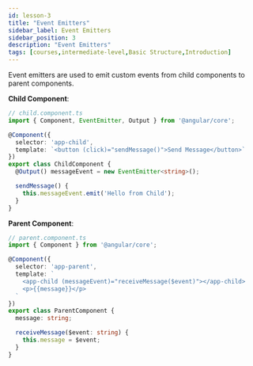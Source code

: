 ```yaml
---
id: lesson-3
title: "Event Emitters"
sidebar_label: Event Emitters
sidebar_position: 3
description: "Event Emitters"
tags: [courses,intermediate-level,Basic Structure,Introduction]
---
```

 
Event emitters are used to emit custom events from child components to parent components.

**Child Component**:
```typescript
// child.component.ts
import { Component, EventEmitter, Output } from '@angular/core';

@Component({
  selector: 'app-child',
  template: `<button (click)="sendMessage()">Send Message</button>`
})
export class ChildComponent {
  @Output() messageEvent = new EventEmitter<string>();

  sendMessage() {
    this.messageEvent.emit('Hello from Child');
  }
}
```

**Parent Component**:
```typescript
// parent.component.ts
import { Component } from '@angular/core';

@Component({
  selector: 'app-parent',
  template: `
    <app-child (messageEvent)="receiveMessage($event)"></app-child>
    <p>{{message}}</p>
  `
})
export class ParentComponent {
  message: string;

  receiveMessage($event: string) {
    this.message = $event;
  }
}
```

